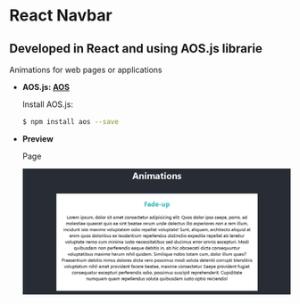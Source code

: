 # React Navbar

## Developed in React and using AOS.js librarie

Animations for web pages or applications

- **AOS.js: [AOS](http://michalsnik.github.io/aos/)**

  Install AOS.js:

  ```bash
  $ npm install aos --save
  ```

- **Preview**

  Page

  ![preview img](/preview.png)
